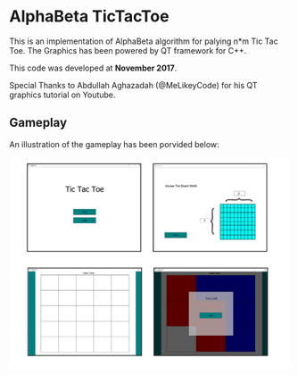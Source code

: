 # AlphaBeta TicTacToe

This is an implementation of AlphaBeta algorithm for palying n*m Tic Tac Toe. The Graphics has been powered by QT framework for C++.

This code was developed at **November 2017**.

Special Thanks to Abdullah Aghazadah (@MeLikeyCode) for his QT graphics tutorial on Youtube.

## Gameplay
An illustration of the gameplay has been porvided below:

<img src="Gameplay.jpg" width=600>
